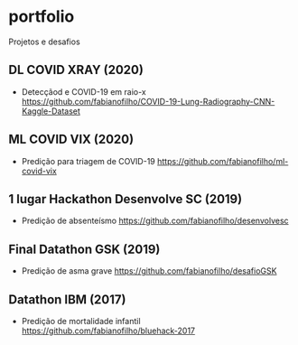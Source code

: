 # portfolio
Projetos e desafios

## DL COVID XRAY (2020)
- Detecçãod e COVID-19 em raio-x
https://github.com/fabianofilho/COVID-19-Lung-Radiography-CNN-Kaggle-Dataset

## ML COVID VIX (2020)
- Predição para triagem de COVID-19
https://github.com/fabianofilho/ml-covid-vix

## 1 lugar Hackathon Desenvolve SC (2019)
- Predição de absenteísmo
https://github.com/fabianofilho/desenvolvesc

## Final Datathon GSK (2019)
- Predição de asma grave
https://github.com/fabianofilho/desafioGSK

## Datathon IBM (2017)
- Predição de mortalidade infantil
https://github.com/fabianofilho/bluehack-2017
